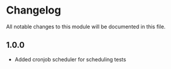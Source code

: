 # Changelog
All notable changes to this module will be documented in this file.

## 1.0.0

- Added cronjob scheduler for scheduling tests
